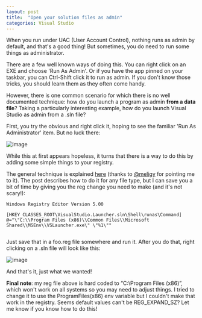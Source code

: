 ```yaml
---
layout: post
title:  "Open your solution files as admin"
categories: Visual Studio
---
```



When you run under UAC (User Account Control), nothing runs as admin by default, and that's a good thing! But sometimes, you do need to run some things as administrator.

There are a few well known ways of doing this. You can right click on an EXE and choose 'Run As Admin'. Or if you have the app pinned on your taskbar, you can Ctrl-Shift click it to run as admin. If you don't know those tricks, you should learn them as they often come handy.

However, there is one common scenario for which there is no well documented technique: how do you launch a program as admin **from a data file**? Taking a particularly interesting example, how do you launch Visual Studio as admin from a .sln file?

First, you try the obvious and right click it, hoping to see the familiar 'Run As Administrator' item. But no luck there:

![image](http://lh3.ggpht.com/_jySMpScpTXc/TZlxGJV5gMI/AAAAAAAAAVg/5hrIH2-SO2g/image_thumb%5B1%5D.png?imgmax=800)

While this at first appears hopeless, it turns that there is a way to do this by adding some simple things to your registry.

The general technique is explained [here](http://www.howtogeek.com/howto/windows-vista/add-run-as-administrator-to-any-file-type-in-windows-vista/) (thanks to [@meligy](http://twitter.com/#!/Meligy) for pointing me to it). The post describes how to do it for any file type, but I can save you a bit of time by giving you the reg change you need to make (and it's not scary!):

```
Windows Registry Editor Version 5.00

[HKEY_CLASSES_ROOT\VisualStudio.Launcher.sln\Shell\runas\Command]
@="\"C:\\Program Files (x86)\\Common Files\\Microsoft Shared\\MSEnv\\VSLauncher.exe\" \"%1\""


```

Just save that in a foo.reg file somewhere and run it. After you do that, right clicking on a .sln file will look like this:

![image](http://lh3.ggpht.com/_jySMpScpTXc/TZlxGlLnnoI/AAAAAAAAAVo/7bDFLs5luQk/image_thumb%5B8%5D.png?imgmax=800)

And that's it, just what we wanted!

**Final note**: my reg file above is hard coded to “C:\\Program Files (x86)”, which won't work on all systems so you may need to adjust things. I tried to change it to use the ProgramFiles(x86) env variable but I couldn't make that work in the registry. Seems default values can't be REG_EXPAND_SZ? Let me know if you know how to do this!


